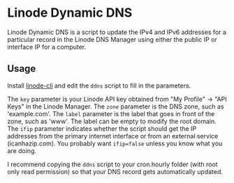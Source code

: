 Linode Dynamic DNS
==================

Linode Dynamic DNS is a script to update the IPv4 and IPv6 addresses for a particular record in the Linode DNS Manager using either the public IP or interface IP for a computer.


Usage
-----

Install [linode-cli](https://github.com/linode/cli) and edit the `ddns` script to fill in the parameters.

The `key` parameter is your Linode API key obtained from "My Profile" -> "API Keys" in the Linode Manager. The `zone` parameter is the DNS zone, such as 'example.com'. The `label` parameter is the label that goes in front of the zone, such as 'www'. The label can be empty to modify the root domain. The `ifip` parameter indicates whether the script should get the IP addresses from the primary internet interface or from an external service (icanhazip.com). You probably want `ifip=false` unless you know what you are doing.

I recommend copying the `ddns` script to your cron.hourly folder (with root only read permission) so that your DNS record gets automatically updated.
